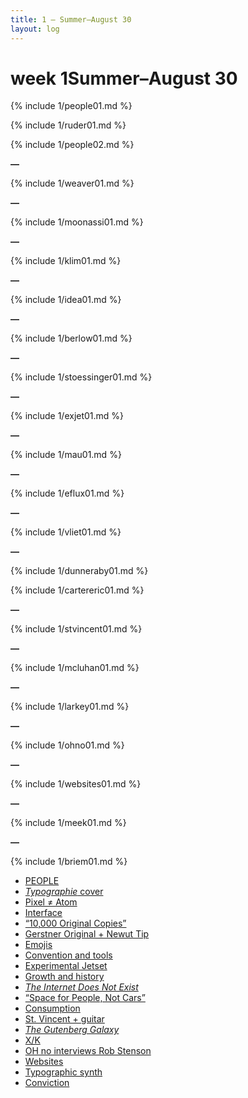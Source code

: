```yaml
---
title: 1 — Summer–August 30
layout: log
---
```


# <span id="title">week 1</span><span id="date">Summer–August 30</span>

{% include 1/people01.md %}

{% include 1/ruder01.md %}

{% include 1/people02.md %}

**—**

{% include 1/weaver01.md %}

**—**

{% include 1/moonassi01.md %}

**—**

{% include 1/klim01.md %}

**—**

{% include 1/idea01.md %}

**—**

{% include 1/berlow01.md %}

**—**

{% include 1/stoessinger01.md %}

**—**

{% include 1/exjet01.md %}

**—**

{% include 1/mau01.md %}

**—**

{% include 1/eflux01.md %}

**—**

{% include 1/vliet01.md %}

**—**

{% include 1/dunneraby01.md %}

{% include 1/cartereric01.md %}

**—**

{% include 1/stvincent01.md %}

**—**

{% include 1/mcluhan01.md %}

**—**

{% include 1/larkey01.md %}

**—**

{% include 1/ohno01.md %}

**—**

{% include 1/websites01.md %}

**—**

{% include 1/meek01.md %}

**—**

{% include 1/briem01.md %}

<nav>
  <ul>
    <li><a href="#people01">PEOPLE</a></li>
    <li><a href="#ruder01"><i>Typographie</i> cover</a></li>
    <li><a href="#weaver01">Pixel ≠ Atom</a></li>
    <li><a href="#moonassi01">Interface</a></li>
    <li><a href="#klim01">“10,000 Original Copies”</a></li>
    <li><a href="#idea01">Gerstner Original + Newut Tip</a></li>
    <li><a href="#berlow01">Emojis</a></li>
    <li><a href="#stoessinger01">Convention and tools</a></li>
    <li><a href="#exjet01">Experimental Jetset</a></li>
    <li><a href="#mau01">Growth and history</a></li>
    <li><a href="#eflux01"><i>The Internet Does Not Exist</i></a></li>
    <li><a href="#vliet01">“Space for People, Not Cars”</a></li>
    <li><a href="#cartereric01">Consumption</a></li>
    <li><a href="#stvincent01">St. Vincent + guitar</a></li>
    <li><a href="#mcluhan01"><i>The Gutenberg Galaxy</i></a></li>
    <li><a href="#larkey01">X/K</a></li>
    <li><a href="#ohno01">OH no interviews Rob Stenson</a></li>
    <li><a href="#websites01">Websites</a></li>
    <li><a href="#meek01">Typographic synth</a></li>
    <li><a href="#briem01">Conviction</a></li>
  </ul>
</nav>
